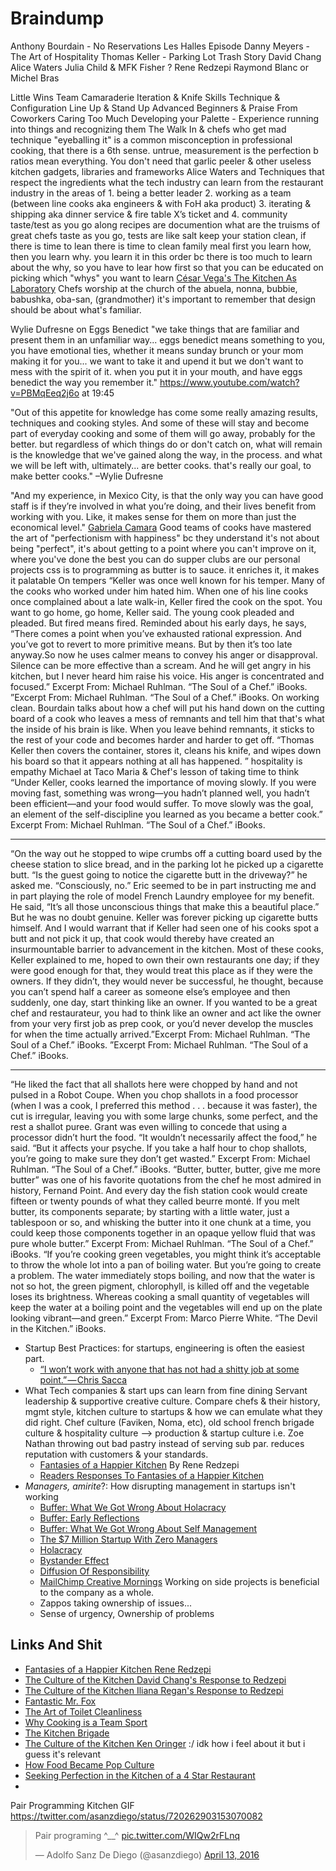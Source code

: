 # Braindump

Anthony Bourdain - No Reservations Les Halles Episode
Danny Meyers - The Art of Hospitality
Thomas Keller - Parking Lot Trash Story
David Chang
Alice Waters
Julia Child & MFK Fisher ?
Rene Redzepi
Raymond Blanc or Michel Bras

Little Wins
Team Camaraderie
Iteration & Knife Skills
Technique & Configuration
Line Up & Stand Up
Advanced Beginners & Praise From Coworkers
Caring Too Much
Developing your Palette - Experience running into things and recognizing them
The Walk In & chefs who get mad
technique
"eyeballing it" is a common misconception in professional cooking, that there is a 6th sense. untrue, measurement is the perfection b ratios mean everything.
You don't need that garlic peeler & other useless kitchen gadgets, libraries and frameworks
Alice Waters and Techniques that respect the ingredients
what the tech industry can learn from the restaurant industry in the areas of 1. being a better leader 2. working as a team (between line cooks aka engineers & with FoH aka product) 3. iterating & shipping aka dinner service & fire table X’s ticket  and 4. community
taste/test as you go along
recipes are documention
what are the truisms of great chefs
taste as you go, tests are like salt
keep your station clean, if there is time to lean there is time to clean
family meal
first you learn how, then you learn why. you learn it in this order bc there is too much to learn about the why, so you have to lear how first so that you can be educated on picking which "whys" you want to learn [César Vega's The Kitchen As Laboratory](http://www.smithsonianmag.com/arts-culture/how-do-you-cook-the-perfect-egg-87844887/?no-ist)
Chefs worship at the church of the abuela, nonna, bubbie, babushka, oba-san, (grandmother)
it's important to remember that design should be about what's familiar.

Wylie Dufresne on Eggs Benedict "we take things that are familiar and present them in an unfamiliar way... eggs benedict means something to you, you have emotional ties, whether it means sunday brunch or your mom making it for you... we want to take it and upend it but we don't want to mess with the spirit of it. when you put it in your mouth, and have eggs benedict the way you remember it." https://www.youtube.com/watch?v=PBMqEeq2j6o at 19:45

"Out of this appetite for knowledge has come some really amazing results, techniques and cooking styles. And some of these will stay and become part of everyday cooking and some of them will go away, probably for the better. but regardless of which things do or don't catch on, what will remain is the knowledge that we've gained along the way, in the process. and what we will be left with, ultimately... are better cooks. that's really our goal, to make better cooks." –Wylie Dufresne

"And my experience, in Mexico City, is that the only way you can have good staff is if they’re involved in what you’re doing, and their lives benefit from working with you. Like, it makes sense for them on more than just the economical level." [Gabriela Camara](http://luckypeach.com/gabriela-camara-on-staffing-a-restaurant-in-san-francisco/)
Good teams of cooks have mastered the art of "perfectionism with happiness" bc they understand it's not about being "perfect", it's about getting to a point where you can't improve on it, where you've done the best you can do
supper clubs are our personal projects
css is to programming as butter is to sauce. it enriches it, it makes it palatable
On tempers “Keller was once well known for his temper. Many of the cooks who worked under him hated him. When one of his line cooks once complained about a late walk-in, Keller fired the cook on the spot. You want to go home, go home, Keller said. The young cook pleaded and pleaded. But fired means fired.
Reminded about his early days, he says, “There comes a point when you’ve exhausted rational expression. And you’ve got to revert to more primitive means. But by then it’s too late anyway.So now he uses calmer means to convey his anger or disapproval. Silence can be more effective than a scream. And he will get angry in his kitchen, but I never heard him raise his voice. His anger is concentrated and focused.” Excerpt From: Michael Ruhlman. “The Soul of a Chef.” iBooks. ”Excerpt From: Michael Ruhlman. “The Soul of a Chef.” iBooks.
On working clean. Bourdain talks about how a chef will put his hand down on the cutting board of a cook who leaves a mess of remnants and tell him that that's what the inside of his brain is like. When you leave behind remnants, it sticks to the rest of your code and becomes harder and harder to get off. “Thomas Keller then covers the container, stores it, cleans his knife, and wipes down his board so that it appears nothing at all has happened. ”
hospitality is empathy
Michael at Taco Maria & Chef's lesson of taking time to think “Under Keller, cooks learned the importance of moving slowly. If you were moving fast, something was wrong—you hadn’t planned well, you hadn’t been efficient—and your food would suffer. To move slowly was the goal, an element of the self-discipline you learned as you became a better cook.” Excerpt From: Michael Ruhlman. “The Soul of a Chef.” iBooks.
***
“On the way out he stopped to wipe crumbs off a cutting board used by the cheese station to slice bread, and in the parking lot he picked up a cigarette butt.
“Is the guest going to notice the cigarette butt in the driveway?” he asked me. “Consciously, no.” Eric seemed to be in part instructing me and in part playing the role of model French Laundry employee for my benefit. He said, “It’s all those unconscious things that make this a beautiful place.” But he was no doubt genuine. Keller was forever picking up cigarette butts himself. And I would warrant that if Keller had seen one of his cooks spot a butt and not pick it up, that cook would thereby have created an insurmountable barrier to advancement in the kitchen. Most of these cooks, Keller explained to me, hoped to own their own restaurants one day; if they were good enough for that, they would treat this place as if they were the owners. If they didn’t, they would never be successful, he thought, because you can’t spend half a career as someone else’s employee and then suddenly, one day, start thinking like an owner. If you wanted to be a great chef and restaurateur, you had to think like an owner and act like the owner from your very first job as prep cook, or you’d never develop the muscles for when the time actually arrived.”Excerpt From: Michael Ruhlman. “The Soul of a Chef.” iBooks. ”Excerpt From: Michael Ruhlman. “The Soul of a Chef.” iBooks.
***
“He liked the fact that all shallots here were chopped by hand and not pulsed in a Robot Coupe. When you chop shallots in a food processor (when I was a cook, I preferred this method . . . because it was faster), the cut is irregular, leaving you with some large chunks, some perfect, and the rest a shallot puree. Grant was even willing to concede that using a processor didn’t hurt the food. “It wouldn’t necessarily affect the food,” he said. “But it affects your psyche. If you take a half hour to chop shallots, you’re going to make sure they don’t get wasted.” Excerpt From: Michael Ruhlman. “The Soul of a Chef.” iBooks.
“Butter, butter, butter, give me more butter” was one of his favorite quotations from the chef he most admired in history, Fernand Point. And every day the fish station cook would create fifteen or twenty pounds of what they called beurre monté. If you melt butter, its components separate; by starting with a little water, just a tablespoon or so, and whisking the butter into it one chunk at a time, you could keep those components together in an opaque yellow fluid that was pure whole butter.” Excerpt From: Michael Ruhlman. “The Soul of a Chef.” iBooks.
“If you’re cooking green vegetables, you might think it’s acceptable to throw the whole lot into a pan of boiling water. But you’re going to create a problem. The water immediately stops boiling, and now that the water is not so hot, the green pigment, chlorophyll, is killed off and the vegetable loses its brightness. Whereas cooking a small quantity of vegetables will keep the water at a boiling point and the vegetables will end up on the plate looking vibrant—and green.” Excerpt From: Marco Pierre White. “The Devil in the Kitchen.” iBooks.


- Startup Best Practices: for startups, engineering is often the easiest part.
	- [“I won’t work with anyone that has not had a shitty job at some point.” — Chris Sacca
](https://medium.com/life-learning/chris-sacca-s-639f0f5f3b9c)
- What Tech companies & start ups can learn from fine dining
Servant leadership & supportive creative culture. Compare chefs & their history, mgmt style, kitchen culture to startups & how we can emulate what they did right.
Chef culture (Faviken, Noma, etc), old school french brigade culture & hospitality culture --> production & startup culture i.e. Zoe Nathan throwing out bad pastry instead of serving sub par. reduces reputation with customers & your standards.
	- [Fantasies of a Happier Kitchen](http://luckypeach.com/mad5/) By Rene Redzepi
	- [Readers Responses To Fantasies of a Happier Kitchen](http://luckypeach.com/responses-to-fantasies-of-a-happier-kitchen/)
- _Managers, amirite_?: How disrupting management in startups isn't working
	- [Buffer: What We Got Wrong About Holacracy](http://www.fastcompany.com/3050759/lessons-learned/what-we-got-wrong-about-holacracy)
	- [Buffer: Early Reflections](https://open.bufferapp.com/early-reflections-buffers-switch-working-without-managers/)
	- [Buffer: What We Got Wrong About Self Management](https://open.bufferapp.com/self-management-hierarchy/)
	- [The $7 Million Startup With Zero Managers](http://www.inc.com/jeff-haden/the-7-million-startup-with-zero-managers.html)
	- [Holacracy](http://www.holacracy.org/how-it-works/)
	- [Bystander Effect](https://en.wikipedia.org/wiki/Bystander_effect)
	- [Diffusion Of Responsibility](https://en.wikipedia.org/wiki/Diffusion_of_responsibility)
	- [MailChimp Creative Mornings](https://vimeo.com/34081566) Working on side projects is beneficial to the company as a whole.
	- Zappos taking ownership of issues...
	- Sense of urgency, Ownership of problems


## Links And Shit

- [Fantasies of a Happier Kitchen Rene Redzepi](http://luckypeach.com/mad5/)
- [The Culture of the Kitchen David Chang's Response to Redzepi](http://luckypeach.com/david-chang-kitchen-culture/)
- [The Culture of the Kitchen Iliana Regan's Response to Redzepi](http://luckypeach.com/the-culture-of-the-kitchen-iliana-regan/)
- [Fantastic Mr. Fox](http://luckypeach.com/fantastic-mr-fox/)
- [The Art of Toilet Cleanliness](http://luckypeach.com/the-art-of-toilet-cleanliness-joe-beef/)
- [Why Cooking is a Team Sport](http://luckypeach.com/culture-of-the-kitchen-wylie-dufresne/)
- [The Kitchen Brigade](http://luckypeach.com/the-kitchen-brigade-eric-ripert-auguste-escoffier/)
- [The Culture of the Kitchen Ken Oringer](http://luckypeach.com/culture-of-the-kitchen-ken-oringer/) :/ idk how i feel about it but i guess it's relevant
- [How Food Became Pop Culture](http://luckypeach.com/how-food-became-pop-culture-mario-batali/)
- [Seeking Perfection in the Kitchen of a 4 Star Restaurant](http://www.nytimes.com/2008/07/26/business/26pursuits.html)
- []()

Pair Programming Kitchen GIF
https://twitter.com/asanzdiego/status/720262903153070082
<blockquote class="twitter-tweet" data-lang="en"><p lang="en" dir="ltr">Pair programing ^__^ <a href="https://t.co/WIQw2rFLnq">pic.twitter.com/WIQw2rFLnq</a></p>&mdash; Adolfo Sanz De Diego (@asanzdiego) <a href="https://twitter.com/asanzdiego/status/720262903153070082">April 13, 2016</a></blockquote>
<script async src="//platform.twitter.com/widgets.js" charset="utf-8"></script>

